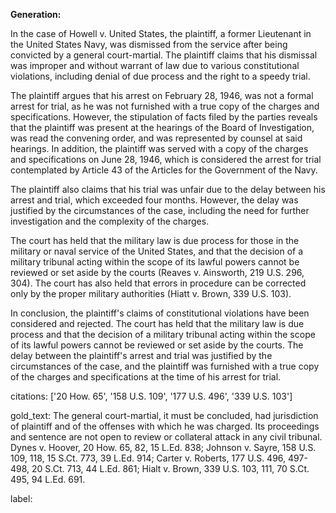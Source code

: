 **Generation:**



In the case of Howell v. United States, the plaintiff, a former Lieutenant in the United States Navy, was dismissed from the service after being convicted by a general court-martial. The plaintiff claims that his dismissal was improper and without warrant of law due to various constitutional violations, including denial of due process and the right to a speedy trial.

The plaintiff argues that his arrest on February 28, 1946, was not a formal arrest for trial, as he was not furnished with a true copy of the charges and specifications. However, the stipulation of facts filed by the parties reveals that the plaintiff was present at the hearings of the Board of Investigation, was read the convening order, and was represented by counsel at said hearings. In addition, the plaintiff was served with a copy of the charges and specifications on June 28, 1946, which is considered the arrest for trial contemplated by Article 43 of the Articles for the Government of the Navy.

The plaintiff also claims that his trial was unfair due to the delay between his arrest and trial, which exceeded four months. However, the delay was justified by the circumstances of the case, including the need for further investigation and the complexity of the charges.

The court has held that the military law is due process for those in the military or naval service of the United States, and that the decision of a military tribunal acting within the scope of its lawful powers cannot be reviewed or set aside by the courts (Reaves v. Ainsworth, 219 U.S. 296, 304). The court has also held that errors in procedure can be corrected only by the proper military authorities (Hiatt v. Brown, 339 U.S. 103).

In conclusion, the plaintiff's claims of constitutional violations have been considered and rejected. The court has held that the military law is due process and that the decision of a military tribunal acting within the scope of its lawful powers cannot be reviewed or set aside by the courts. The delay between the plaintiff's arrest and trial was justified by the circumstances of the case, and the plaintiff was furnished with a true copy of the charges and specifications at the time of his arrest for trial.



citations: ['20 How. 65', '158 U.S. 109', '177 U.S. 496', '339 U.S. 103']

gold_text: The general court-martial, it must be concluded, had jurisdiction of plaintiff and of the offenses with which he was charged. Its proceedings and sentence are not open to review or collateral attack in any civil tribunal. Dynes v. Hoover, 20 How. 65, 82, 15 L.Ed. 838; Johnson v. Sayre, 158 U.S. 109, 118, 15 S.Ct. 773, 39 L.Ed. 914; Carter v. Roberts, 177 U.S. 496, 497-498, 20 S.Ct. 713, 44 L.Ed. 861; Hialt v. Brown, 339 U.S. 103, 111, 70 S.Ct. 495, 94 L.Ed. 691.

label: 